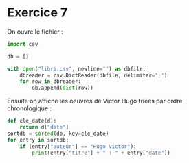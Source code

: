 # Exercice 7

On ouvre le fichier :

```py
import csv

db = []

with open("libri.csv", newline="") as dbfile:
    dbreader = csv.DictReader(dbfile, delimiter=";")
    for row in dbreader:
        db.append(dict(row))
```

Ensuite on affiche les oeuvres de Victor Hugo triées par ordre chronologique :

```py
def cle_date(d):
    return d["date"]
sortdb = sorted(db, key=cle_date)
for entry in sortdb:
    if (entry["auteur"] == "Hugo Victor"):
        print(entry["titre"] + " : " + entry["date"])
```
